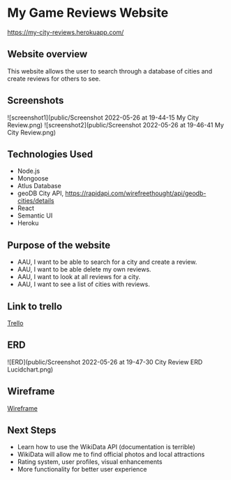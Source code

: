 # My Game Reviews Website
https://my-city-reviews.herokuapp.com/
## Website overview
This website allows the user to search through a database of cities and create reviews for others to see.
## Screenshots
![screenshot1](public/Screenshot 2022-05-26 at 19-44-15 My City Review.png)
![screenshot2](public/Screenshot 2022-05-26 at 19-46-41 My City Review.png)
## Technologies Used
* Node.js
* Mongoose
* Atlus Database
* geoDB City API, https://rapidapi.com/wirefreethought/api/geodb-cities/details
* React
* Semantic UI
* Heroku
## Purpose of the website
* AAU, I want to be able to search for a city and create a review.
* AAU, I want to be able delete my own reviews.
* AAU, I want to look at all reviews for a city.
* AAU, I want to see a list of cities with reviews.
## Link to trello
[Trello](https://trello.com/b/2F9duqRE/city-reviewer)
## ERD
![ERD](public/Screenshot 2022-05-26 at 19-47-30 City Review ERD Lucidchart.png)
## Wireframe
[Wireframe](https://www.figma.com/file/dek7vLHMPiYG9b76OiPPNU/city-review?node-id=0%3A1)
## Next Steps
* Learn how to use the WikiData API (documentation is terrible)
* WikiData will allow me to find official photos and local attractions
* Rating system, user profiles, visual enhancements
* More functionality for better user experience

